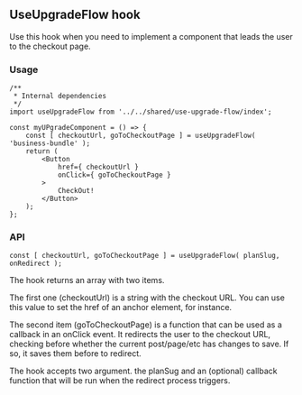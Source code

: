 UseUpgradeFlow hook
-------------------

Use this hook when you need to implement a component that leads the user to the checkout page.

### Usage

```es6
/**
 * Internal dependencies
 */
import useUpgradeFlow from '../../shared/use-upgrade-flow/index';

const myUPgradeComponent = () => {
	const [ checkoutUrl, goToCheckoutPage ] = useUpgradeFlow( 'business-bundle' );
	return (
        <Button
            href={ checkoutUrl }
            onClick={ goToCheckoutPage }
        >
            CheckOut!
        </Button>
    );
};
```

### API

```es6
const [ checkoutUrl, goToCheckoutPage ] = useUpgradeFlow( planSlug, onRedirect );
```

The hook returns an array with two items.


The first one (checkoutUrl) is a string with the checkout URL.
You can use this value to set the href of an anchor element, for instance.

The second item (goToCheckoutPage) is a function that can be used as a callback in an onClick event.
It redirects the user to the checkout URL, checking before whether the current post/page/etc has changes to save.
If so, it saves them before to redirect.

The hook accepts two argument. the planSug and an (optional) callback function that will be run when the redirect process triggers. 
